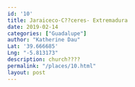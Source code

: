 ```yaml
---
id: '10'
title: Jaraiceco-C??ceres- Extremadura
date: 2019-02-14
categories: ["Guadalupe"]
author: "Katherine Dau"
Lat: '39.666685'
Lng: "-5.813173"
description: church????
permalink: "/places/10.html"
layout: post
---
```

